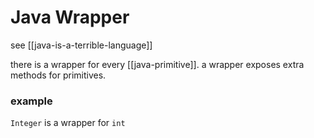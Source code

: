 # Java Wrapper

see [[java-is-a-terrible-language]]

there is a wrapper for every [[java-primitive]]. a wrapper exposes extra methods for primitives.

### example

`Integer` is a wrapper for `int`
